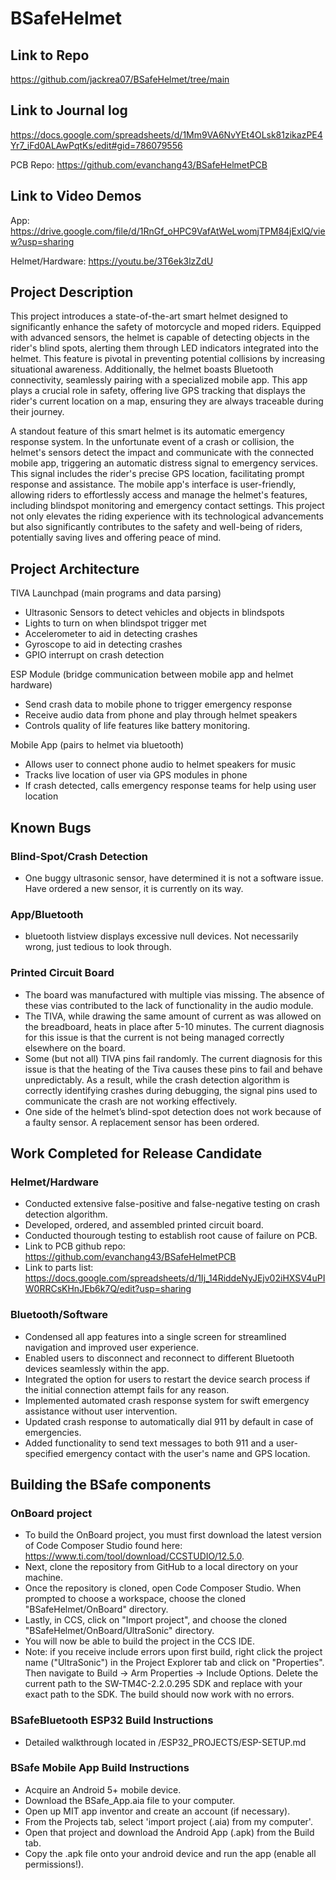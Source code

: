 # BSafeHelmet
## Link to Repo
https://github.com/jackrea07/BSafeHelmet/tree/main

## Link to Journal log
https://docs.google.com/spreadsheets/d/1Mm9VA6NvYEt4OLsk81zikazPE4Yr7_iFd0ALAwPqtKs/edit#gid=786079556

PCB Repo: https://github.com/evanchang43/BSafeHelmetPCB
## Link to Video Demos
App: https://drive.google.com/file/d/1RnGf_oHPC9VafAtWeLwomjTPM84jExlQ/view?usp=sharing

Helmet/Hardware: https://youtu.be/3T6ek3lzZdU

## Project Description
This project introduces a state-of-the-art smart helmet designed to significantly enhance the safety of motorcycle and moped riders. Equipped with advanced sensors, the helmet is capable of detecting objects in the rider's blind spots, alerting them through LED indicators integrated into the helmet. This feature is pivotal in preventing potential collisions by increasing situational awareness. Additionally, the helmet boasts Bluetooth connectivity, seamlessly pairing with a specialized mobile app. This app plays a crucial role in safety, offering live GPS tracking that displays the rider's current location on a map, ensuring they are always traceable during their journey.

A standout feature of this smart helmet is its automatic emergency response system. In the unfortunate event of a crash or collision, the helmet's sensors detect the impact and communicate with the connected mobile app, triggering an automatic distress signal to emergency services. This signal includes the rider's precise GPS location, facilitating prompt response and assistance. The mobile app's interface is user-friendly, allowing riders to effortlessly access and manage the helmet's features, including blindspot monitoring and emergency contact settings. This project not only elevates the riding experience with its technological advancements but also significantly contributes to the safety and well-being of riders, potentially saving lives and offering peace of mind.

## Project Architecture

TIVA Launchpad (main programs and data parsing)
- Ultrasonic Sensors to detect vehicles and objects in blindspots
- Lights to turn on when blindspot trigger met
- Accelerometer to aid in detecting crashes
- Gyroscope to aid in detecting crashes
- GPIO interrupt on crash detection
  
ESP Module (bridge communication between mobile app and helmet hardware)
- Send crash data to mobile phone to trigger emergency response
- Receive audio data from phone and play through helmet speakers
- Controls quality of life features like battery monitoring. 

Mobile App (pairs to helmet via bluetooth)
- Allows user to connect phone audio to helmet speakers for music
- Tracks live location of user via GPS modules in phone
- If crash detected, calls emergency response teams for help using user location

## Known Bugs
### Blind-Spot/Crash Detection
- One buggy ultrasonic sensor, have determined it is not a software issue. Have ordered a new sensor, it is currently on its way.

### App/Bluetooth
- bluetooth listview displays excessive null devices. Not necessarily wrong, just tedious to look through.

### Printed Circuit Board
- The board was manufactured with multiple vias missing. The absence of these vias contributed to the lack of functionality in the audio module. 
- The TIVA, while drawing the same amount of current as was allowed on the breadboard, heats in place after 5-10 minutes. The current diagnosis for this issue is that the current is not being managed correctly elsewhere on the board. 
- Some (but not all) TIVA pins fail randomly. The current diagnosis for this issue is that the heating of the Tiva causes these pins to fail and behave unpredictably. As a result, while the crash detection algorithm is correctly identifying crashes during debugging, the signal pins used to communicate the crash are not working effectively. 
- One side of the helmet’s blind-spot detection does not work because of a faulty sensor. A replacement sensor has been ordered. 

## Work Completed for Release Candidate
### Helmet/Hardware
- Conducted extensive false-positive and false-negative testing on crash detection algorithm.
- Developed, ordered, and assembled printed circuit board.
- Conducted thourough testing to establish root cause of failure on PCB.
-  Link to PCB github repo: https://github.com/evanchang43/BSafeHelmetPCB
-  Link to parts list: https://docs.google.com/spreadsheets/d/1Ij_14RiddeNyJEjv02iHXSV4uPIW0RRCsKHnJEb6k7Q/edit?usp=sharing 
### Bluetooth/Software
- Condensed all app features into a single screen for streamlined navigation and improved user experience.
- Enabled users to disconnect and reconnect to different Bluetooth devices seamlessly within the app.
- Integrated the option for users to restart the device search process if the initial connection attempt fails for any reason.
- Implemented automated crash response system for swift emergency assistance without user intervention.
- Updated crash response to automatically dial 911 by default in case of emergencies.
- Added functionality to send text messages to both 911 and a user-specified emergency contact with the user's name and GPS location.

## Building the BSafe components
### OnBoard project
- To build the OnBoard project, you must first download the latest version of Code Composer Studio found here: https://www.ti.com/tool/download/CCSTUDIO/12.5.0.
- Next, clone the repository from GitHub to a local directory on your machine.
- Once the repository is cloned, open Code Composer Studio. When prompted to choose a workspace, choose the cloned "BSafeHelmet/OnBoard" directory.
- Lastly, in CCS, click on "Import project", and choose the cloned "BSafeHelmet/OnBoard/UltraSonic" directory.
- You will now be able to build the project in the CCS IDE.
- Note: if you receive include errors upon first build, right click the project name ("UltraSonic") in the Project Explorer tab and click on "Properties". Then navigate to Build -> Arm Properties -> Include Options. Delete the current path to the SW-TM4C-2.2.0.295 SDK and replace with your exact path to the SDK. The build should now work with no errors.

### BSafeBluetooth ESP32 Build Instructions
- Detailed walkthrough located in /ESP32_PROJECTS/ESP-SETUP.md

### BSafe Mobile App Build Instructions
- Acquire an Android 5+ mobile device.
- Download the BSafe_App.aia file to your computer.
- Open up MIT app inventor and create an account (if necessary).
- From the Projects tab, select 'import project (.aia) from my computer'.
- Open that project and download the Android App (.apk) from the Build tab.
- Copy the .apk file onto your android device and run the app (enable all permissions!).
